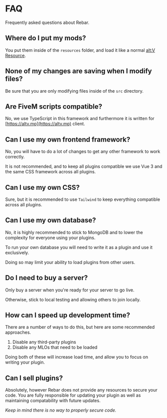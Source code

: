 # FAQ

Frequently asked questions about Rebar.

## Where do I put my mods?

You put them inside of the `resources` folder, and load it like a normal [alt:V Resource](https://docs.altv.mp/articles/resources.html).

## None of my changes are saving when I modify files?

Be sure that you are only modifying files inside of the `src` directory.

## Are FiveM scripts compatible?

No, we use TypeScript in this framework and furthermore it is written for [https://altv.mp](https://altv.mp) client.

## Can I use my own frontend framework?

No, you will have to do a lot of changes to get any other framework to work correctly.

It is not recommended, and to keep all plugins compatible we use Vue 3 and the same CSS framework across all plugins.

## Can I use my own CSS?

Sure, but it is recommended to use `Tailwind` to keep everything compatible across all plugins.

## Can I use my own database?

No, it is highly recommended to stick to MongoDB and to lower the complexity for everyone using your plugins.

To run your own database you will need to write it as a plugin and use it exclusively.

Doing so may limit your ability to load plugins from other users.

## Do I need to buy a server?

Only buy a server when you're ready for your server to go live.

Otherwise, stick to local testing and allowing others to join locally.

## How can I speed up development time?

There are a number of ways to do this, but here are some recommended approaches.

1. Disable any third-party plugins
2. Disable any MLOs that need to be loaded

Doing both of these will increase load time, and allow you to focus on writing your plugin.

## Can I sell plugins?

Absolutely, however Rebar does not provide any resources to secure your code. You are fully responsible for updating your plugin as well as maintaining compatability with future updates.

_Keep in mind there is no way to properly secure code._
